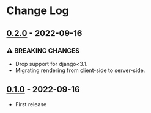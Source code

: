 # Change Log

## [0.2.0](https://github.com/dldevinc/paper-streamfield/tree/v0.2.0) - 2022-09-16

### ⚠ BREAKING CHANGES

- Drop support for django<3.1.
- Migrating rendering from client-side to server-side.

## [0.1.0](https://github.com/dldevinc/paper-streamfield/tree/v0.1.0) - 2022-09-16

- First release
